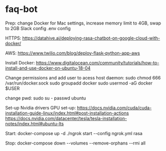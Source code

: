 # faq-bot

Prep:
change Docker for Mac settings, increase memory limit to 4GB, swap to 2GB
Slack config
.env config

HTTPS:
https://datahive.ai/deploying-rasa-chatbot-on-google-cloud-with-docker/

AWS:
https://www.twilio.com/blog/deploy-flask-python-app-aws 

Install Docker:
https://www.digitalocean.com/community/tutorials/how-to-install-and-use-docker-on-ubuntu-18-04

Change permissions and add user to acess host daemon:
sudo chmod 666 /var/run/docker.sock
sudo groupadd docker
sudo usermod -aG docker $USER

change pwd:
sudo su -
passwd ubuntu


Set-up Nvidia drivers
GPU set-up:
https://docs.nvidia.com/cuda/cuda-installation-guide-linux/index.html#post-installation-actions
https://docs.nvidia.com/datacenter/tesla/tesla-installation-notes/index.html#ubuntu-lts

Start: 
docker-compose up -d
./ngrok start --config ngrok.yml rasa

Stop: 
docker-compose down --volumes --remove-orphans --rmi all
